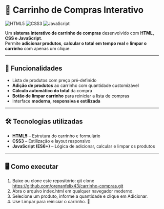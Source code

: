 # 🛒 Carrinho de Compras Interativo

![HTML5](https://img.shields.io/badge/HTML5-E34F26?style=for-the-badge&logo=html5&logoColor=white)
![CSS3](https://img.shields.io/badge/CSS3-1572B6?style=for-the-badge&logo=css3&logoColor=white)
![JavaScript](https://img.shields.io/badge/JavaScript-F7DF1E?style=for-the-badge&logo=javascript&logoColor=black)

Um **sistema interativo de carrinho de compras** desenvolvido com **HTML, CSS e JavaScript**.  
Permite **adicionar produtos**, **calcular o total em tempo real** e **limpar o carrinho** com apenas um clique.

---

## 🚀 Funcionalidades

- Lista de produtos com preço pré-definido  
- **Adição de produtos** ao carrinho com quantidade customizável  
- **Cálculo automático do total** da compra  
- **Botão de limpar carrinho** para reiniciar a lista de compras  
- Interface **moderna, responsiva e estilizada**  

---

## 🛠️ Tecnologias utilizadas

- **HTML5** – Estrutura do carrinho e formulário  
- **CSS3** – Estilização e layout responsivo  
- **JavaScript (ES6+)** – Lógica de adicionar, calcular e limpar os produtos  

---

## 🖥️ Como executar

1. Baixe ou clone este repositório:
   git clone https://github.com/orenanfelix43/carrinho-compras.git
2. Abra o arquivo index.html em qualquer navegador moderno.
3. Selecione um produto, informe a quantidade e clique em Adicionar.
4. Use Limpar para reiniciar o carrinho. 🎉
